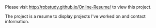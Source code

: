 Please visit http://robstudy.github.io/Online-Resume/ to view this project. 

The project is a resume to display projects I've worked on and contact information. 